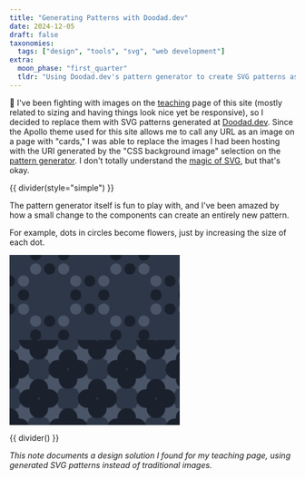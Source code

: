 ```yaml
---
title: "Generating Patterns with Doodad.dev"
date: 2024-12-05
draft: false
taxonomies:
  tags: ["design", "tools", "svg", "web development"]
extra:
  moon_phase: "first_quarter"
  tldr: "Using Doodad.dev's pattern generator to create SVG patterns as replacements for images."
---
```


<span class="og">🎨</span> I've been fighting with images on the [teaching](https://nonmodernist.com/teaching/) page of this site (mostly related to sizing and having things look nice yet be responsive), so I decided to replace them with SVG patterns generated at [Doodad.dev](http://doodad.dev). Since the Apollo theme used for this site allows me to call any URL as an image on a page with "cards," I was able to replace the images I had been hosting with the URI generated by the "CSS background image" selection on the [pattern generator](https://doodad.dev/pattern-generator/). I don't totally understand the [magic of SVG](https://developer.mozilla.org/en-US/docs/Web/SVG/Tutorial/Introduction), but that's okay.

{{ divider(style="simple") }}

The pattern generator itself is fun to play with, and I've been amazed by how a small change to the components can create an entirely new pattern. 

For example, dots in circles become flowers, just by increasing the size of each dot.

<div class="pixel-corners--wrapper center">
<img src="data:image/svg+xml,%3Csvg xmlns='http://www.w3.org/2000/svg' height='100%25' width='100%25'%3E%3Cdefs%3E%3Cpattern id='doodad' width='100' height='100' viewBox='0 0 40 40' patternUnits='userSpaceOnUse' patternTransform='rotate(45)'%3E%3Crect width='100%25' height='100%25' fill='%232d3748'/%3E%3Ccircle cx='34' cy='20' r='4' fill='%234a5568'/%3E%3Ccircle cx='6' cy='20' r='4' fill='%234a5568'/%3E%3Ccircle cx='20' cy='34' r='4' fill='%234a5568'/%3E%3Ccircle cx='20' cy='6' r='4' fill='%234a5568'/%3E%3Ccircle cx='27' cy='13' r='4' fill='%231a202c'/%3E%3Ccircle cx='13' cy='27' r='4' fill='%231a202c'/%3E%3Ccircle cx='27' cy='27' r='4' fill='%231a202c'/%3E%3Ccircle cx='13' cy='13' r='4' fill='%231a202c'/%3E%3C/pattern%3E%3C/defs%3E%3Crect fill='url(%23doodad)' height='200%25' width='200%25'/%3E%3C/svg%3E" alt="a pattern of dots arranged in circles, all in shades of blue">
</div>

<div class="pixel-corners--wrapper center">
<img src="data:image/svg+xml,%3Csvg xmlns='http://www.w3.org/2000/svg' height='100%25' width='100%25'%3E%3Cdefs%3E%3Cpattern id='doodad' width='73' height='73' viewBox='0 0 40 40' patternUnits='userSpaceOnUse' patternTransform='rotate(45)'%3E%3Crect width='100%25' height='100%25' fill='%232d3748'/%3E%3Ccircle cx='35' cy='20' r='9' fill='%234a5568'/%3E%3Ccircle cx='5' cy='20' r='9' fill='%234a5568'/%3E%3Ccircle cx='20' cy='35' r='9' fill='%234a5568'/%3E%3Ccircle cx='20' cy='5' r='9' fill='%234a5568'/%3E%3Ccircle cx='27' cy='13' r='9' fill='%231a202c'/%3E%3Ccircle cx='13' cy='27' r='9' fill='%231a202c'/%3E%3Ccircle cx='27' cy='27' r='9' fill='%231a202c'/%3E%3Ccircle cx='13' cy='13' r='9' fill='%231a202c'/%3E%3C/pattern%3E%3C/defs%3E%3Crect fill='url(%23doodad)' height='200%25' width='200%25'/%3E%3C/svg%3E" alt="a pattern of dots arranged to look like four-petal flowers, all in shades of blue">
</div>

{{ divider() }}

*This note documents a design solution I found for my teaching page, using generated SVG patterns instead of traditional images.*